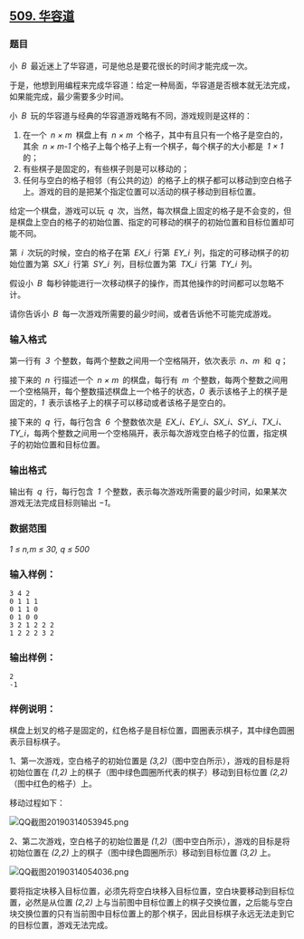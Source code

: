 ## [509. 华容道](https://www.acwing.com/problem/content/511/)

### 题目

小 *B* 最近迷上了华容道，可是他总是要花很长的时间才能完成一次。

于是，他想到用编程来完成华容道：给定一种局面，华容道是否根本就无法完成，如果能完成，最少需要多少时间。

小 *B* 玩的华容道与经典的华容道游戏略有不同，游戏规则是这样的：

1. 在一个 *n × m* 棋盘上有 *n × m* 个格子，其中有且只有一个格子是空白的，其余 *n × m-1* 个格子上每个格子上有一个棋子，每个棋子的大小都是 *1 × 1* 的；
2. 有些棋子是固定的，有些棋子则是可以移动的；
3. 任何与空白的格子相邻（有公共的边）的格子上的棋子都可以移动到空白格子上。游戏的目的是把某个指定位置可以活动的棋子移动到目标位置。

给定一个棋盘，游戏可以玩 *q* 次，当然，每次棋盘上固定的格子是不会变的，但是棋盘上空白的格子的初始位置、指定的可移动的棋子的初始位置和目标位置却可能不同。

第 *i* 次玩的时候，空白的格子在第 *EX_i* 行第 *EY_i* 列，指定的可移动棋子的初始位置为第 *SX_i* 行第 *SY_i* 列，目标位置为第 *TX_i* 行第 *TY_i* 列。

假设小 *B* 每秒钟能进行一次移动棋子的操作，而其他操作的时间都可以忽略不计。

请你告诉小 *B* 每一次游戏所需要的最少时间，或者告诉他不可能完成游戏。

### 输入格式

第一行有 *3* 个整数，每两个整数之间用一个空格隔开，依次表示 *n、m* 和 *q*；

接下来的 *n* 行描述一个 *n × m* 的棋盘，每行有 *m* 个整数，每两个整数之间用一个空格隔开，每个整数描述棋盘上一个格子的状态，*0* 表示该格子上的棋子是固定的，*1* 表示该格子上的棋子可以移动或者该格子是空白的。

接下来的 *q* 行，每行包含 *6* 个整数依次是 *EX_i、EY_i、SX_i、SY_i、TX_i、TY_i*，每两个整数之间用一个空格隔开，表示每次游戏空白格子的位置，指定棋子的初始位置和目标位置。

### 输出格式

输出有 *q* 行，每行包含 *1* 个整数，表示每次游戏所需要的最少时间，如果某次游戏无法完成目标则输出 *−1*。

### 数据范围

*1 ≤ n,m ≤ 30, q ≤ 500*

### 输入样例：

```
3 4 2
0 1 1 1
0 1 1 0
0 1 0 0
3 2 1 2 2 2
1 2 2 2 3 2
```

### 输出样例：

```
2
-1
```

### 样例说明：

棋盘上划叉的格子是固定的，红色格子是目标位置，圆圈表示棋子，其中绿色圆圈表示目标棋子。

1、第一次游戏，空白格子的初始位置是 *(3,2)*（图中空白所示），游戏的目标是将初始位置在 *(1,2)* 上的棋子（图中绿色圆圈所代表的棋子）移动到目标位置 *(2,2)*（图中红色的格子）上。

移动过程如下：

 ![QQ截图20190314053945.png](/media/article/image/2019/03/14/19_8d736c0c45-QQ截图20190314053945.png)

2、第二次游戏，空白格子的初始位置是 *(1,2)*（图中空白所示），游戏的目标是将初始位置在 *(2,2)* 上的棋子（图中绿色圆圈所示）移动到目标位置 *(3,2)* 上。

 ![QQ截图20190314054036.png](/media/article/image/2019/03/14/19_a8bea9fe45-QQ截图20190314054036.png)

要将指定块移入目标位置，必须先将空白块移入目标位置，空白块要移动到目标位置，必然是从位置 *(2,2)* 上与当前图中目标位置上的棋子交换位置，之后能与空白块交换位置的只有当前图中目标位置上的那个棋子，因此目标棋子永远无法走到它的目标位置，游戏无法完成。
